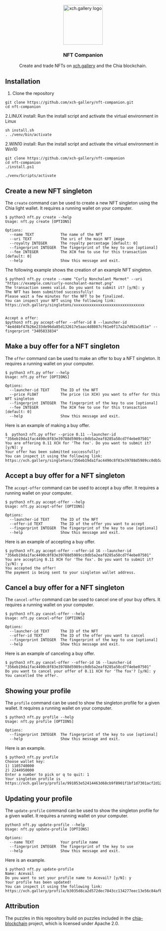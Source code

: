 <p align="center">
  <a href="https://xch.gallery">
    <img src="https://xch.gallery/pflanz_128.png" alt="xch.gallery logo" width="128" height="128">
  </a>
</p>

<h3 align="center">NFT Companion</h3>

<div align="center">
  Create and trade NFTs on <a href="https://xch.gallery">xch.gallery</a> and the Chia blockchain.
</div>

## Installation

1. Clone the repository
```shell
git clone https://github.com/xch-gallery/nft-companion.git
cd nft-companion
```

2.LINUX install: Run the install script and activate the virtual environment in Linux
```shell
sh install.sh
. ./venv/bin/activate
```


2.WIN10 install: Run the install script and activate the virtual environment in Win10
```
git clone https://github.com/xch-gallery/nft-companion
cd nft-companion
./install.ps1

./venv/Scripts/activate
```

## Create a new NFT singleton

The `create` command can be used to create a new NFT singleton using the Chia light wallet.
It requires a running wallet on your computer.

```shell
$ python3 nft.py create --help
Usage: nft.py create [OPTIONS]

Options:
  --name TEXT            The name of the NFT
  --uri TEXT             The uri of the main NFT image
  --royalty INTEGER      The royalty percentage [default: 0]
  --fingerprint INTEGER  The fingerprint of the key to use [optional]
  --fee INTEGER          The XCH fee to use for this transaction  [default: 0]
  --help                 Show this message and exit.
```

The following example shows the creation of an example NFT singleton.

```shell
$ python3 nft.py create --name "Curly Nonchalant Marmot" --uri "https://example.com/curly-nonchalant-marmot.png"
The transaction seems valid. Do you want to submit it? [y/N]: y
The NFT has been submitted successfully!
Please wait a few minutes for the NFT to be finalized.
You can inspect your NFT using the following link: https://xch.gallery/singletons/xxxxxxxxxxxxxxxxxxxxxxxxxxxxxxxx


Accept a offer:
$python3 nft.py accept-offer --offer-id 8 --launcher-id "4e4d4bf47b26e233de96da85d132617e5aac4d8087cf61e0f17a2a7d92a1d51e" --fingerprint "3405833834"

```

## Make a buy offer for a NFT singleton

The `offer` command can be used to make an offer to buy a NFT singleton.
It requires a running wallet on your computer.

```shell
$ python3 nft.py offer --help
Usage: nft.py offer [OPTIONS]

Options:
  --launcher-id TEXT     The ID of the NFT
  --price FLOAT          The price (in XCH) you want to offer for this NFT singleton
  --fingerprint INTEGER  The fingerprint of the key to use [optional]
  --fee INTEGER          The XCH fee to use for this transaction  [default: 0]
  --help                 Show this message and exit.
```

Here is an example of making a buy offer.

```shell
$  python3 nft.py offer --price 0.11 --launcher-id "356eb19da1fac4490c8f83e39788d5989cc0db5a2eaf8285a58cd7f4ebe07501"
You are offering 0.11 XCH for 'The fox'. Do you want to submit it? [y/N]: y
Your offer has been submitted successfully!
You can inspect it using the following link: https://xch.gallery/singletons/356eb19da1fac4490c8f83e39788d5989cc0db5a2eaf8285a58cd7f4ebe07501
```

## Accept a buy offer for a NFT singleton

The `accept-offer` command can be used to accept a buy offer.
It requires a running wallet on your computer.

```shell
$ python3 nft.py accept-offer --help
Usage: nft.py accept-offer [OPTIONS]

Options:
  --launcher-id TEXT     The ID of the NFT
  --offer-id TEXT        The ID of the offer you want to accept
  --fingerprint INTEGER  The fingerprint of the key to use [optional]
  --help                 Show this message and exit.
```

Here is an example of accepting a buy offer.

```shell
$ python3 nft.py accept-offer --offer-id 16 --launcher-id "356eb19da1fac4490c8f83e39788d5989cc0db5a2eaf8285a58cd7f4ebe07501"
You are accepting 0.11 XCH for 'The fox'. Do you want to submit it? [y/N]: y
You accepted the offer!
The payment is being sent to your singleton wallet address.
```

## Cancel a buy offer for a NFT singleton

The `cancel-offer` command can be used to cancel one of your buy offers.
It requires a running wallet on your computer.

```shell
$ python3 nft.py cancel-offer --help
Usage: nft.py cancel-offer [OPTIONS]

Options:
  --launcher-id TEXT     The ID of the NFT
  --offer-id TEXT        The ID of the offer you want to cancel
  --fingerprint INTEGER  The fingerprint of the key to use [optional]
  --help                 Show this message and exit.
```

Here is an example of canceling a buy offer.

```shell
$ python3 nft.py cancel-offer --offer-id 16 --launcher-id "356eb19da1fac4490c8f83e39788d5989cc0db5a2eaf8285a58cd7f4ebe07501"
Do you want to cancel your offer of 0.11 XCH for 'The fox'? [y/N]: y
You cancelled the offer.
```

## Showing your profile

The `profile` command can be used to show the singleton profile for a given wallet.
It requires a running wallet on your computer.

```shell
$ python3 nft.py profile --help
Usage: nft.py profile [OPTIONS]

Options:
  --fingerprint INTEGER  The fingerprint of the key to use [optional]
  --help                 Show this message and exit.
```

Here is an example.

```shell
$ python3 nft.py profile
Choose wallet key:
1) 1105740000
2) 2244950000
Enter a number to pick or q to quit: 1
Your singleton profile is https://xch.gallery/profile/991053e52414463d68cb9f8901f1bf1d7301acf2d1203b4fb28e2ea93c48f10b336a56077ac4fd9a591ce514e72beb00
```


## Updating your profile

The `update-profile` command can be used to show the singleton profile for a given wallet.
It requires a running wallet on your computer.

```shell
python3 nft.py update-profile --help
Usage: nft.py update-profile [OPTIONS]

Options:
  --name TEXT            Your profile name
  --fingerprint INTEGER  The fingerprint of the key to use
  --help                 Show this message and exit.
```

Here is an example.

```shell
$ python3 nft.py update-profile
Name: Acevail
Do you want to set your profile name to Acevail? [y/N]: y
Your profile has been updated!
You can inspect it using the following link: https://xch.gallery/profile/b3035d8ca2d572dec7843cc134277eec13e56c84afb2bd41ba78cb5a1b080033177433cfa8973bb5bd583ff55e96f4b4
```

## Attribution

The puzzles in this repository build on puzzles included in the [chia-blockchain](https://github.com/Chia-Network/chia-blockchain) project, which is licensed under Apache 2.0.
